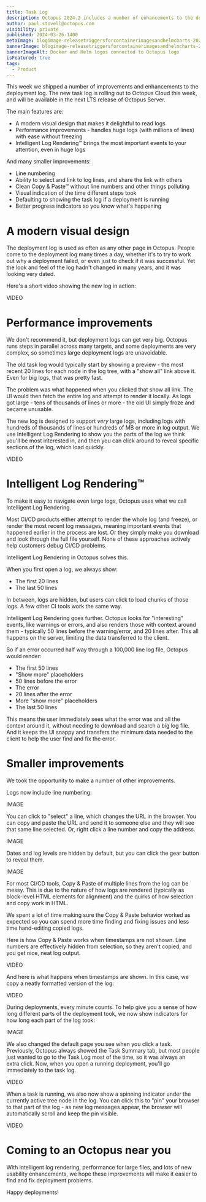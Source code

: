 ```yaml
---
title: Task Log
description: Octopus 2024.2 includes a number of enhancements to the deployment log including a modern visual design, performance improvements, and intelligent log rendering.
author: paul.stovell@octopus.com
visibility: private
published: 2024-03-26-1400
metaImage: blogimage-releasetriggersforcontainerimagesandhelmcharts-2024-1500x800-v2.png
bannerImage: blogimage-releasetriggersforcontainerimagesandhelmcharts-2024-1500x800-v2.png
bannerImageAlt: Docker and Helm logos connected to Octopus logo
isFeatured: true
tags: 
  - Product
---
```


This week we shipped a number of improvements and enhancements to the deployment log. The new task log is rolling out to Octopus Cloud this week, and will be available in the next LTS release of Octopus Server. 

The main features are:

- A modern visual design that makes it delightful to read logs
- Performance improvements - handles huge logs (with millions of lines) with ease without freezing
- Intelligent Log Rendering™️ brings the most important events to your attention, even in huge logs

And many smaller improvements:

- Line numbering
- Ability to select and link to log lines, and share the link with others
- Clean Copy & Paste™️ without line numbers and other things polluting
- Visual indication of the time different steps took
- Defaulting to showing the task log if a deployment is running
- Better progress indicators so you know what's happening

# A modern visual design

The deployment log is used as often as any other page in Octopus. People come to the deployment log many times a day, whether it's to try to work out why a deployment failed, or even just to check if it was successful. Yet the look and feel of the log hadn't changed in many years, and it was looking very dated. 

Here's a short video showing the new log in action:

VIDEO

# Performance improvements

We don't recommend it, but deployment logs can get very big. Octopus runs steps in parallel across many targets, and some deployments are very complex, so sometimes large deployment logs are unavoidable. 

The old task log would typically start by showing a preview - the most recent 20 lines for each node in the log tree, with a "show all" link above it. Even for big logs, that was pretty fast. 

The problem was what happened when you clicked that show all link. The UI would then fetch the entire log and attempt to render it locally. As logs got large - tens of thousands of lines or more - the old UI simply froze and became unusable. 

The new log is designed to support _very_ large logs, including logs with hundreds of thousands of lines or hundreds of MB or more in log output. We use Intelligent Log Rendering to show you the parts of the log we think you'll be most interested in, and then you can click around to reveal specific sections of the log, which load quickly. 

VIDEO

# Intelligent Log Rendering™️

To make it easy to navigate even large logs, Octopus uses what we call Intelligent Log Rendering. 

Most CI/CD products either attempt to render the whole log (and freeze), or render the most recent log messages, meaning important events that happened earlier in the process are lost. Or they simply make you download and look through the full file yourself. None of these approaches actively help customers debug CI/CD problems.

Intelligent Log Rendering in Octopus solves this. 

When you first open a log, we always show:

- The first 20 lines
- The last 50 lines

In between, logs are hidden, but users can click to load chunks of those logs. A few other CI tools work the same way.

Intelligent Log Rendering goes further. Octopus looks for "interesting" events, like warnings or errors, and also renders those with context around them - typically 50 lines before the warning/error, and 20 lines after. This all happens on the server, limiting the data transferred to the client.

So if an error occurred half way through a 100,000 line log file, Octopus would render:

- The first 50 lines
- "Show more" placeholders
- 50 lines before the error
- The error
- 20 lines after the error
- More "show more" placeholders
- The last 50 lines

This means the user immediately sees what the error was and all the context around it, without needing to download and search a big log file. And it keeps the UI snappy and transfers the minimum data needed to the client to help the user find and fix the error.

# Smaller improvements

We took the opportunity to make a number of other improvements. 

Logs now include line numbering:

IMAGE

You can click to "select" a line, which changes the URL in the browser. You can copy and paste the URL and send it to someone else and they will see that same line selected. Or, right click a line number and copy the address. 

IMAGE

Dates and log levels are hidden by default, but you can click the gear button to reveal them. 

IMAGE

For most CI/CD tools, Copy & Paste of multiple lines from the log can be messy. This is due to the nature of how logs are rendered (typically as block-level HTML elements for alignment) and the quirks of how selection and copy work in HTML. 

We spent a lot of time making sure the Copy & Paste behavior worked as expected so you can spend more time finding and fixing issues and less time hand-editing copied logs. 

Here is how Copy & Paste works when timestamps are not shown. Line numbers are effectively hidden from selection, so they aren't copied, and you get nice, neat log output. 

VIDEO

And here is what happens when timestamps are shown. In this case, we copy a neatly formatted version of the log: 

VIDEO

During deployments, every minute counts. To help give you a sense of how long different parts of the deployment took, we now show indicators for how long each part of the log took: 

IMAGE

We also changed the default page you see when you click a task. Previously, Octopus always showed the Task Summary tab, but most people just wanted to go to the Task Log most of the time, so it was always an extra click. Now, when you open a running deployment, you'll go immediately to the task log. 

VIDEO

When a task is running, we also now show a spinning indicator under the currently active tree node in the log. You can click this to "pin" your browser to that part of the log - as new log messages appear, the browser will automatically scroll and keep the pin visible. 

VIDEO

# Coming to an Octopus near you

With intelligent log rendering, performance for large files, and lots of new usability enhancements, we hope these improvements will make it easier to find and fix deployment problems. 

Happy deployments!
